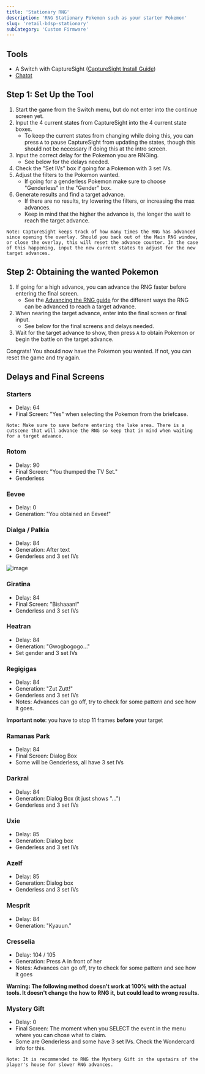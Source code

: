 ```yaml
---
title: 'Stationary RNG'
description: 'RNG Stationary Pokemon such as your starter Pokemon'
slug: 'retail-bdsp-stationary'
subCategory: 'Custom Firmware'
---
```


## Tools

- A Switch with CaptureSight ([CaptureSight Install Guide](https://www.pokemonrng.com/install-capturesight))
- [Chatot](https://chatot.pokemonrng.com/#/bdsp)

## Step 1: Set Up the Tool

1. Start the game from the Switch menu, but do not enter into the continue screen yet.
2. Input the 4 current states from CaptureSight into the 4 current state boxes.
   - To keep the current states from changing while doing this, you can press `A` to pause CaptureSight from updating the states, though this should not be necessary if doing this at the intro screen.
3. Input the correct delay for the Pokemon you are RNGing.
   - See below for the delays needed.
4. Check the "Set IVs" box if going for a Pokemon with 3 set IVs.
5. Adjust the filters to the Pokemon wanted.
   - If going for a genderless Pokemon make sure to choose "Genderless" in the "Gender" box.
6. Generate results and find a target advance.
   - If there are no results, try lowering the filters, or increasing the max advances.
   - Keep in mind that the higher the advance is, the longer the wait to reach the target advance.

```
Note: CaptureSight keeps track of how many times the RNG has advanced since opening the overlay. Should you back out of the Main RNG window, or close the overlay, this will reset the advance counter. In the case of this happening, input the new current states to adjust for the new target advances.
```

## Step 2: Obtaining the wanted Pokemon

1. If going for a high advance, you can advance the RNG faster before entering the final screen.
   - See the [Advancing the RNG guide](https://www.pokemonrng.com/bdsp-advance-rng) for the different ways the RNG can be advanced to reach a target advance.
2. When nearing the target advance, enter into the final screen or final input.
   - See below for the final screens and delays needed.
3. Wait for the target advance to show, then press `A` to obtain Pokemon or begin the battle on the target advance.

Congrats! You should now have the Pokemon you wanted. If not, you can reset the game and try again.

## Delays and Final Screens

### Starters

- Delay: 64
- Final Screen: "Yes" when selecting the Pokemon from the briefcase.

```
Note: Make sure to save before entering the lake area. There is a cutscene that will advance the RNG so keep that in mind when waiting for a target advance.
```

### Rotom

- Delay: 90
- Final Screen: "You thumped the TV Set."
- Genderless

### Eevee

- Delay: 0
- Generation: "You obtained an Eevee!"

### Dialga / Palkia

- Delay: 84
- Generation: After text
- Genderless and 3 set IVs

![image](https://user-images.githubusercontent.com/25870563/144486236-9911d1ad-1d62-4303-97ff-67dc1fedb2ab.png)

### Giratina

- Delay: 84
- Final Screen: "Bishaaan!"
- Genderless and 3 set IVs

### Heatran

- Delay: 84
- Generation: "Gwogbogogo..."
- Set gender and 3 set IVs

### Regigigas

- Delay: 84
- Generation: "Zut Zutt!"
- Genderless and 3 set IVs
- Notes: Advances can go off, try to check for some pattern and see how it goes.

**Important note**: you have to stop 11 frames **before** your target

### Ramanas Park

- Delay: 84
- Final Screen: Dialog Box
- Some will be Genderless, all have 3 set IVs

### Darkrai

- Delay: 84
- Generation: Dialog Box (it just shows "...")
- Genderless and 3 set IVs

### Uxie

- Delay: 85
- Generation: Dialog box
- Genderless and 3 set IVs

### Azelf

- Delay: 85
- Generation: Dialog box
- Genderless and 3 set IVs

### Mesprit

- Delay: 84
- Generation: "Kyauun."

### Cresselia

- Delay: 104 / 105
- Generation: Press A in front of her
- Notes: Advances can go off, try to check for some pattern and see how it goes

**Warning: The following method doesn't work at 100% with the actual tools. It doesn't change the how to RNG it, but could lead to wrong results.**

### Mystery Gift

- Delay: 0
- Final Screen: The moment when you SELECT the event in the menu where you can chose what to claim.
- Some are Genderless and some have 3 set IVs. Check the Wondercard info for this.

```
Note: It is recommended to RNG the Mystery Gift in the upstairs of the player's house for slower RNG advances.
```

